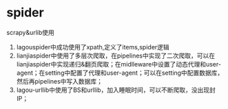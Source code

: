 # spider
scrapy&amp;urlib使用

1. lagouspider中成功使用了xpath,定义了items,spider逻辑
2. lianjiaspider中使用了多层次爬取，在pipelines中实现了二次爬取，可以在lianjiaspider中实现递归&翻页爬取；在midlleware中设置了动态代理和user-agent；在setting中配置了代理和user-agent；可以在setting中配置数据库，然后再pipelines中写入数据库；
3. lagou-urllib中使用了BS和urllib，加入睡眠时间，可以不断爬取，没出现封IP；
